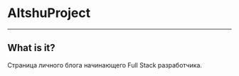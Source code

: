 # AltshuProject
  -----------
What is it?
  -----------

  Страница личного блога начинающего Full Stack разработчика.
